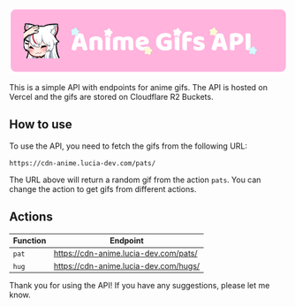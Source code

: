 ![Banner](/public/Banner.png)

This is a simple API with endpoints for anime gifs. The API is hosted on Vercel and the gifs are stored on Cloudflare R2 Buckets.

## How to use

To use the API, you need to fetch the gifs from the following URL:

```
https://cdn-anime.lucia-dev.com/pats/
```

The URL above will return a random gif from the action `pats`. You can change the action to get gifs from different actions.

## Actions

| Function | Endpoint                              |
| -------- | ------------------------------------- |
| `pat`    | https://cdn-anime.lucia-dev.com/pats/ |
| `hug`    | https://cdn-anime.lucia-dev.com/hugs/ |

Thank you for using the API! If you have any suggestions, please let me know.
